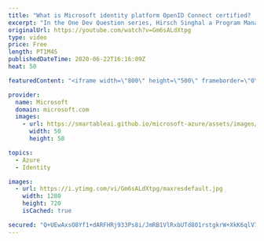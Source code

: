 ```yaml
---
title: "What is Microsoft identity platform OpenID Connect certified? | One Dev Question: Hirsch Singhal"
excerpt: "In the One Dev Question series, Hirsch Singhal a Program Manager working on the Microsoft identity platform, explains what it means that the Microsoft identity platform is OpenID Connect certified.   For more information, visit: https://docs.microsoft.com/azure/active-directory/develop/v2-protocols-oidc?WT.mc_id=onedevquestion-c9-AzureIdent"
originalUrl: https://youtube.com/watch?v=Gm6sALdXtpg
type: video
price: Free
length: PT1M4S
publishedDateTime: 2020-06-22T16:16:09Z
heat: 50

featuredContent: "<iframe width=\"800\" height=\"500\" frameborder=\"0\" src=\"https://www.youtube.com/embed/Gm6sALdXtpg\" allow=\"accelerometer; autoplay; encrypted-media; gyroscope; picture-in-picture\" allowfullscreen></iframe>"

provider:
  name: Microsoft
  domain: microsoft.com
  images:
    - url: https://smartableai.github.io/microsoft-azure/assets/images/organizations/microsoft.com-50x50.jpg
      width: 50
      height: 50

topics:
  - Azure
  - Identity

images:
  - url: https://i.ytimg.com/vi/Gm6sALdXtpg/maxresdefault.jpg
    width: 1280
    height: 720
    isCached: true

secured: "Q+UEwAxsO8Yf1+dARFHRj933Ps8i/JmRB1VlRxbUTd801rstgkrW+XkK6qlV7Rl0yN8ti/Q5hzK/KGzsymZcRQ/MkkyOqj2ljrl17DPcX3UGLtsCyD1PYc0ztB2MUDX+KotkKGCPRBUsFiHB2tCsi3GaTiHk9/EguXA4NfDa9HQyTV2e9CgSfajPrsf9gq5uu20oEHbeb04uVkO56RNCEpRPWSaS8t7WZHefB/qWAIyCNCwAw1dAHlA8rBSgRL6/kis5mEBt+r0cJi3PPstk45iXkuZL00wdHbnvr12zFAGH6O7wb/RtfU0PaD4tvB4IW5ckER3ZyuIu9fN3JVCVkzjgYd2rBmbOMKl/C1IQpsFY+MwbbMwAIwg+IzOxC1FnvXAnXKt2CyJ+jz3nLEBSKC0bK+EGeFxmW0Bk+BeW+eE=;RVcWi7NsmHE1TfEHklQIWg=="
---
```


